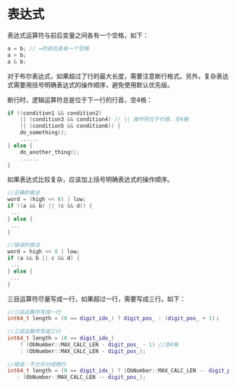 表达式 
========================



表达式运算符与前后变量之间各有一个空格，如下：

```cpp
a = b; // =的前后各有一个空格
a > b;
a & b;
```



对于布尔表达式，如果超过了行的最大长度，需要注意断行格式。另外，复杂表达式需要用括号明确表达式的操作顺序，避免使用默认优先级。

断行时，逻辑运算符总是位于下一行的行首，空4格：

```cpp
if ((condition1 && condition2)
    || (condition3 && condition4) // || 操作符位于行首，空4格
    || (condition5 && condition6)) {
    do_something();
    ......
} else {
    do_another_thing();
    ......
}
```



如果表达式比较复杂，应该加上括号明确表达式的操作顺序。

```cpp
//正确的做法
word = (high << 8) | low;
if ((a && b) || (c && d)) {
 ...
} else {
 ...
}
 
//错误的做法
word = high << 8 | low;
if (a && b || c && d) {
 ...
} else {
 ...
}
```



三目运算符尽量写成一行，如果超过一行，需要写成三行。如下：

```cpp
//三目运算符写成一行
int64_t length = (0 == digit_idx_) ? digit_pos_ : (digit_pos_ + 1)；
 
//三目运算符写成三行
int64_t length = (0 == digit_idx_)
    ? (ObNumber::MAX_CALC_LEN - digit_pos_ - 1) //空4格
    : (ObNumber::MAX_CALC_LEN - digit_pos_);
 
//错误：不允许分成两行
int64_t length = (0 == digit_idx_) ? (ObNumber::MAX_CALC_LEN -- digit_pos_ - 1)
   : (ObNumber::MAX_CALC_LEN -- digit_pos_);
```


